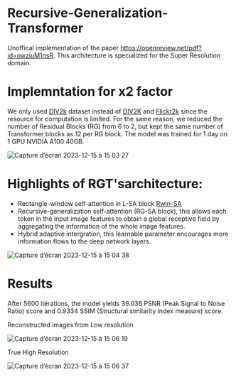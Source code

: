 # Recursive-Generalization-Transformer
Unoffical implementation of the paper https://openreview.net/pdf?id=owziuM1nsR.
This architecture is specialized for the Super Resolution domain. 

# Implemntation for x2 factor
We only used [DIV2k](https://www.kaggle.com/datasets/joe1995/div2k-dataset/code) dataset instead of [DIV2K](https://www.kaggle.com/datasets/joe1995/div2k-dataset/code) and [Flickr2k](https://www.kaggle.com/datasets/hliang001/flickr2k) since the resource for computation is limited. For the same reason, we reduced the number of Residual Blocks (RG) from 6 to 2, but kept the same number of Transformer blocks as 12 per RG block. The model was trained for 1 day on 1 GPU NVIDIA A100 40GB.

![Capture d’écran 2023-12-15 à 15 03 27](https://github.com/nhs2828/Recursive-Generalization-Transformer_/assets/78078713/46fb8b05-fc9d-4da4-9b6b-d53ea6dd5bb2)




# Highlights of RGT'sarchitecture:
- Rectangle-window self-attention in L-SA block [Rwin-SA](https://arxiv.org/pdf/2211.13654.pdf)
- Recursive-generalization self-attention (RG-SA block), this allows each token in the input image features to obtain a global receptive field by aggregating the information of the whole image features.
- Hybrid adaptive intergration, this learnable parameter encourages more information flows to the deep network layers.
  
![Capture d’écran 2023-12-15 à 15 04 38](https://github.com/nhs2828/Recursive-Generalization-Transformer_/assets/78078713/c60b98c4-34f4-4973-ab69-da36c7a70876)


# Results
After 5600 itérations, the model yields 39.036 PSNR (Peak Signal to Noise Ratio) score and 0.9334 SSIM (Structural similarity index measure) score.

<figcaption>Reconstructed images from Low resolution</figcaption>

![Capture d’écran 2023-12-15 à 15 06 19](https://github.com/nhs2828/Recursive-Generalization-Transformer_/assets/78078713/b27f911a-81f1-4ebd-8922-8443f0c3e65c)


<figcaption>True High Resolution</figcaption>

![Capture d’écran 2023-12-15 à 15 06 37](https://github.com/nhs2828/Recursive-Generalization-Transformer_/assets/78078713/519d3435-ddbf-4d49-92e5-a0ec7749311d)
